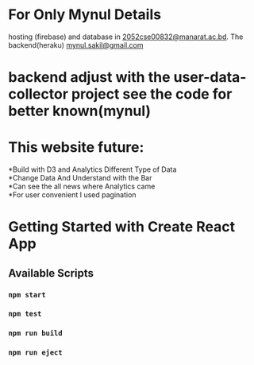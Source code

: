 # For Only Mynul Details
hosting (firebase) and database in 2052cse00832@manarat.ac.bd. The backend(heraku) mynul.sakil@gmail.com
# backend adjust with the  user-data-collector project see the code for better known(mynul)

# This website future:
*Build with D3 and Analytics Different Type of Data<br/>
*Change Data And Understand with the Bar<br/>
*Can see the all news where Analytics came<br/>
*For user convenient I used pagination<br/>


# Getting Started with Create React App
## Available Scripts
### `npm start`
### `npm test`
### `npm run build`
### `npm run eject`

